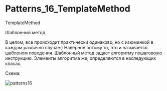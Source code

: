 # Patterns_16_TemplateMethod

TemplateMethod

Шаблонный метод

В целом, все происходит практически одинаково, но с изюминкой в каждом различно случае:) Наверное потому то, это и называется шаблоном поведения. Шаблонный метод задает алгоритму пошаговоую инструкцию. Элементы алгоритма же, определяются в наследующих класах.

Схема:

![patterns16](https://user-images.githubusercontent.com/8353437/29551750-655218f4-873e-11e7-8415-f0a434e1b0a3.png)
